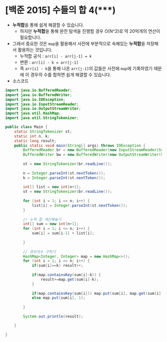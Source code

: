 # [백준 2015] 수들의 합 4(***)

- **누적합**을 통해 쉽게 해결할 수 있습니다.
  - 하지만 **누적합**을 통해 완전 탐색을 진행할 경우 O(N^2)로 약 20억개의 연산이 필요합니다.
- 그래서 중요한 것은 `map`을 활용해서 사전에 부분적으로 속해있는 **누적합**을 저장해서 활용하는 것입니다.
  - 누적합 공식 : `arr[i] - arr[j-1] = k`
  - 변환 : `arr[i] - k = arr[j-1]`
  - 즉 `arr[i] - k`을 통해 나온 `arr[j-1]`의 값들은 사전에 `map`에 기록하였기 때문에 이 경우의 수를 합하면 쉽게 해결할 수 있습니다.
- 소스코드

```java
import java.io.BufferedReader;
import java.io.BufferedWriter;
import java.io.IOException;
import java.io.InputStreamReader;
import java.io.OutputStreamWriter;
import java.util.HashMap;
import java.util.StringTokenizer;

public class Main {
	static StringTokenizer st;
	static int n, k;
	static long result;
	public static void main(String[] args) throws IOException {
		BufferedReader br = new BufferedReader(new InputStreamReader(System.in));
		BufferedWriter bw = new BufferedWriter(new OutputStreamWriter(System.out));
		
		st = new StringTokenizer(br.readLine());
		
		n = Integer.parseInt(st.nextToken());
		k = Integer.parseInt(st.nextToken());
		
		int[] list = new int[n+1];
		st = new StringTokenizer(br.readLine());
		
		for (int i = 1; i <= n; i++) {
			list[i] = Integer.parseInt(st.nextToken());
		}
		
		// 누적 합 계산해놓기
		int[] sum = new int[n+1];
		for (int i = 1; i <= n; i++) {
			sum[i] = sum[i-1] + list[i];
			
		}
		
		// 경우의수 구하기
		HashMap<Integer, Integer> map = new HashMap<>();
		for (int i = 1; i <= n; i++) {
			if(sum[i]==k) result++;
			
			if(map.containsKey(sum[i]-k)) {
				result+=map.get(sum[i]-k);
			}
			
			if(map.containsKey(sum[i])) map.put(sum[i], map.get(sum[i])+1);
			else map.put(sum[i], 1);
			
		}
		
		System.out.println(result);

	}
	
}
```

